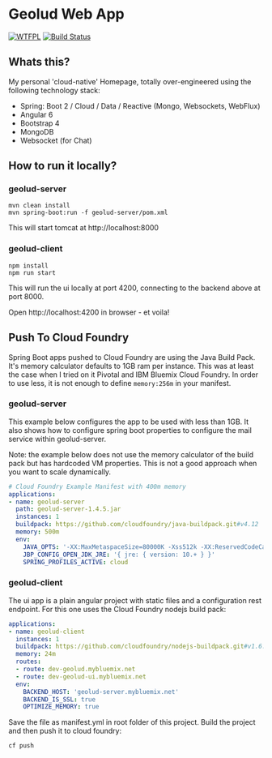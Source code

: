 # Geolud Web App

[![WTFPL](https://img.shields.io/badge/license-WTFPL-blue.svg)](http://www.wtfpl.net/txt/copying)
[![Build Status](https://travis-ci.org/fischermatte/geolud.svg?branch=develop)](https://travis-ci.org/fischermatte/geolud) 

## Whats this?

My personal 'cloud-native' Homepage, totally over-engineered using the following technology stack:

- Spring: Boot 2 / Cloud / Data / Reactive (Mongo, Websockets, WebFlux)
- Angular 6
- Bootstrap 4 
- MongoDB
- Websocket (for Chat)

## How to run it locally?

### geolud-server

    mvn clean install
    mvn spring-boot:run -f geolud-server/pom.xml
    
This will start tomcat at http://localhost:8000
    
### geolud-client

    npm install
    npm run start
    
This will run the ui locally at port 4200, connecting to the backend above at port 8000. 

Open http://localhost:4200 in browser - et voila!

## Push To Cloud Foundry

Spring Boot apps pushed to Cloud Foundry are using the Java Build
Pack. It's memory calculator defaults to 1GB ram per instance. This was at 
least the case when I tried on it Pivotal and IBM Bluemix Cloud Foundry. In order 
to use less, it is not enough to define `memory:256m` in your manifest.  

### geolud-server

This example below configures the app to be used with less than 1GB. It also shows how to configure 
spring boot properties to configure the mail service within geolud-server.

Note: the example below does not use the memory calculator of the build pack but has hardcoded VM properties. This
is not a good approach when you want to scale dynamically. 

```yml
# Cloud Foundry Example Manifest with 400m memory
applications:
- name: geolud-server
  path: geolud-server-1.4.5.jar
  instances: 1
  buildpack: https://github.com/cloudfoundry/java-buildpack.git#v4.12
  memory: 500m
  env:
    JAVA_OPTS: '-XX:MaxMetaspaceSize=80000K -Xss512k -XX:ReservedCodeCacheSize=16M -XX:MaxDirectMemorySize=10M'
    JBP_CONFIG_OPEN_JDK_JRE: '{ jre: { version: 10.+ } }'
    SPRING_PROFILES_ACTIVE: cloud
```

### geolud-client
The ui app is a plain angular project with static files and a configuration rest endpoint. For this one uses the Cloud 
Foundry nodejs build pack:

```yml
applications:
- name: geolud-client
  instances: 1
  buildpack: https://github.com/cloudfoundry/nodejs-buildpack.git#v1.6.28
  memory: 24m
  routes:
  - route: dev-geolud.mybluemix.net
  - route: dev-geolud-ui.mybluemix.net
  env:
    BACKEND_HOST: 'geolud-server.mybluemix.net'
    BACKEND_IS_SSL: true
    OPTIMIZE_MEMORY: true

```

Save the file as manifest.yml in root folder of this project. Build the project and then push it
to cloud foundry:

    cf push
    
    
